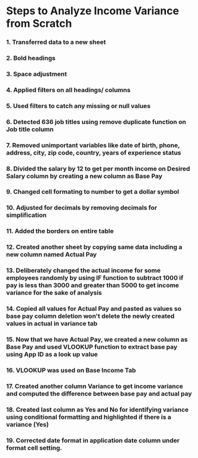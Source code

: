 # Steps to Analyze Income Variance from Scratch
### 1. Transferred data to a new sheet
### 2. Bold headings
### 3. Space adjustment
### 4. Applied filters on all headings/ columns
### 5. Used filters to catch any missing or null values
### 6. Detected 636 job titles using remove duplicate function on Job title column
### 7. Removed unimportant variables like date of birth, phone, address, city, zip code, country, years of experience status
### 8. Divided the salary by 12 to get per month income on Desired Salary  column by creating a new column as Base Pay
### 9. Changed cell formating to number to get a dollar symbol
### 10. Adjusted for decimals by removing decimals for simplification
### 11. Added the borders on entire table
### 12. Created another sheet by copying same data including a new column named Actual Pay
### 13. Deliberately changed the actual income for some employees randomly by using IF function to subtract 1000 if pay is less than 3000 and greater than 5000 to get income variance for the sake of analysis
### 14. Copied all values for Actual Pay and pasted as values so base pay column deletion won't delete the newly created values in actual in variance tab
### 15. Now that we have Actual Pay, we created a new column as Base Pay and used VLOOKUP function to extract base pay using App ID as a look up value
### 16. VLOOKUP was used on Base Income Tab
### 17. Created another column Variance to get income variance and computed the difference between base pay and actual pay
### 18. Created last column as Yes and No for identifying variance using conditional formatting and highlighted if there is a variance (Yes)
### 19. Corrected date format in application date column under format cell setting. 

